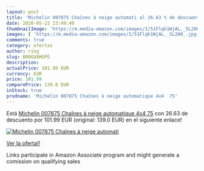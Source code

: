 ```yaml
---
layout: post
title: 'Michelin 007875 Chaînes à neige automati al 26.63 % de descuento'
date: 2020-05-22 23:49:48
thumbnailImage: 'https://m.media-amazon.com/images/I/51Flqh1WjAL._SL200_.jpg'
images: [ 'https://m.media-amazon.com/images/I/51Flqh1WjAL._SL200_.jpg' ]
comments: true
category: ofertas
author: ring
slug: B00GUAHGPG
description:
actualPrice: 101.99 EUR
currency: EUR
price: 101.99
comparePrice: 139.0 EUR
inStock: true
prodname: 'Michelin 007875 Chaînes à neige automatique 4x4  75'
---
```


Está [Michelin 007875 Chaînes à neige automatique 4x4  75](https://www.amazon.fr/dp/B00GUAHGPG/?tag=tolees0d-21) con 26.63 de descuento por 101.99 EUR (original: 139.0 EUR) en el siguiente enlace!

[![Michelin 007875 Chaînes à neige automati](https://m.media-amazon.com/images/I/51Flqh1WjAL._SL200_.jpg)](https://www.amazon.fr/dp/B00GUAHGPG/?tag=tolees0d-21)

[Ver la oferta!!](https://www.amazon.fr/dp/B00GUAHGPG/?tag=tolees0d-21)

Links participate in Amazon Associate program and might generate a comission on qualifying sales


